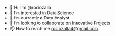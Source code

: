 - 👋 Hi, I’m @rociozalla
- 👀 I’m interested in Data Science
- 🌱 I’m currently a Data Analyst
- 💞️ I’m looking to collaborate on Innovative Projects
- 📫 How to reach me rociozalla4@gmail.com

<!---
rociozalla/rociozalla is a ✨ special ✨ repository because its `README.md` (this file) appears on your GitHub profile.
You can click the Preview link to take a look at your changes.
--->
